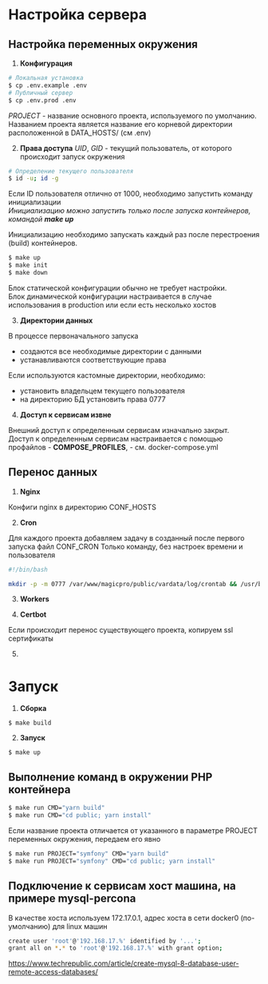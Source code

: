# Настройка сервера

## Настройка переменных окружения

1. **Конфигурация**

```bash
# Локальная установка
$ cp .env.example .env
# Публичный сервер
$ cp .env.prod .env
```

_PROJECT_ - название основного проекта, используемого по умолчанию. \
Названием проекта является название его корневой директории расположенной в DATA_HOSTS/ (см .env)

2. **Права доступа**
   _UID_, _GID_ - текущий пользователь, от которого происходит запуск окружения

```bash
# Определение текущего пользователя
$ id -u; id -g
```

Если ID пользователя отлично от 1000, необходимо запустить команду инициализации \
_Инициализацию можно запустить только после запуска контейнеров, командой **make up**_

Инициализацию необходимо запускать каждый раз после перестроения (build) контейнеров.

```bash
$ make up
$ make init
$ make down
```

Блок статической конфигурации обычно не требует настройки. \
Блок динамической конфигурации настраивается в случае использования в production или если есть несколько хостов

3. **Директории данных**

В процессе первоначального запуска

- создаются все необходимые директории с данными
- устанавливаются соответствующие права

Если используются кастомные директории, необходимо:

- установить владельцем текущего пользователя
- на директорию БД установить права 0777

4. **Доступ к сервисам извне**

Внешний доступ к определенным сервисам изначально закрыт. \
Доступ к определенным сервисам настраивается с помощью профайлов - **COMPOSE_PROFILES**, - см. docker-compose.yml

## Перенос данных

1. **Nginx**

Конфиги nginx в директорию CONF_HOSTS

2. **Cron**

Для каждого проекта добавляем задачу в созданный после первого запуска файл CONF_CRON
Только команду, без настроек времени и пользователя

```bash
#!/bin/bash

mkdir -p -m 0777 /var/www/magicpro/public/vardata/log/crontab && /usr/bin/php /var/www/magicpro/cli.php >> /var/www/magicpro/public/vardata/log/crontab/cron.log 2>&1
```

3. **Workers**

4. **Certbot**

Если происходит перенос существующего проекта, копируем ssl сертификаты

5.

# Запуск

1. **Сборка**

```
$ make build
```

2. **Запуск**

```
$ make up
```

## Выполнение команд в окружении PHP контейнера

```bash
$ make run CMD="yarn build"
$ make run CMD="cd public; yarn install"
```

Если название проекта отличается от указанного в параметре PROJECT переменных окружения, передаем его явно

```bash
$ make run PROJECT="symfony" CMD="yarn build"
$ make run PROJECT="symfony" CMD="cd public; yarn install"
```

## Подключение к сервисам хост машина, на примере mysql-percona

В качестве хоста используем 172.17.0.1, адрес хоста в сети docker0 (по-умолчанию) для linux машин

```bash
create user 'root'@'192.168.17.%' identified by '...';
grant all on *.* to 'root'@'192.168.17.%' with grant option;
```

https://www.techrepublic.com/article/create-mysql-8-database-user-remote-access-databases/


